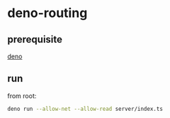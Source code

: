 # deno-routing

## prerequisite

[deno](https://deno.land/)

## run

from root:

```bash
deno run --allow-net --allow-read server/index.ts
```
